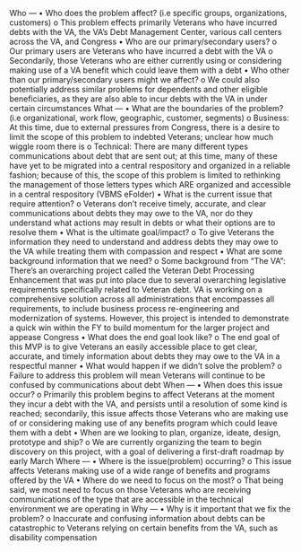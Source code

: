 Who —
•	Who does the problem affect? (i.e specific groups, organizations, customers)
o	This problem effects primarily Veterans who have incurred debts with the VA, the VA’s Debt Management Center, various call centers across the VA, and Congress
•	Who are our primary/secondary users?
o	Our primary users are Veterans who have incurred a debt with the VA
o	Secondarily, those Veterans who are either currently using or considering making use of a VA benefit which could leave them with a debt
•	Who other than our primary/secondary users might we affect?
o	We could also potentially address similar problems for dependents and other eligible beneficiaries, as they are also able to incur debts with the VA in under certain circumstances
What —
•	What are the boundaries of the problem? (i.e organizational, work flow, geographic, customer, segments)
o	Business: At this time, due to external pressures from Congress, there is a desire to limit the scope of this problem to indebted Veterans; unclear how much wiggle room there is
o	Technical: There are many different types communications about debt that are sent out; at this time, many of these have yet to be migrated into a central respository and organized in a reliable fashion; because of this, the scope of this problem is limited to rethinking the management of those letters types which ARE organized and accessible in a central respository (VBMS eFolder)
•	What is the current issue that require attention?
o	Veterans don’t receive timely, accurate, and clear communications about debts they may owe to the VA, nor do they understand what actions may result in debts or what their options are to resolve them
•	What is the ultimate goal/impact?
o	To give Veterans the information they need to understand and address debts they may owe to the VA while treating them with compassion and respect
•	What are some background information that we need?
o	Some background from “The VA”: There’s an overarching project called the Veteran Debt Processing Enhancement that was put into place due to several overarching legislative requirements specifically related to Veteran debt. VA is working on a comprehensive solution across all administrations that encompasses all requirements, to include business process re-engineering and modernization of systems.  However, this project is intended to demonstrate a quick win within the FY to build momentum for the larger project and appease Congress
•	What does the end goal look like?
o	The end goal of this MVP is to give Veterans an easily accessible place to get clear, accurate, and timely information about debts they may owe to the VA in a respectful manner
•	What would happen if we didn’t solve the problem?
o	Failure to address this problem will mean Veterans will continue to be confused by communications about debt
When —
•	When does this issue occur?
o	Primarily this problem begins to affect Veterans at the moment they incur a debt with the VA, and persists until a resolution of some kind is reached; secondarily, this issue affects those Veterans who are making use of or considering making use of any benefits program which could leave them with a debt
•	When are we looking to plan, organize, ideate, design, prototype and ship?
o	We are currently organizing the team to begin discovery on this project, with a goal of delivering a first-draft roadmap by early March
Where —
•	Where is the issue(problem) occurring?
o	This issue affects Veterans making use of a wide range of benefits and programs offered by the VA
•	Where do we need to focus on the most?
o	That being said, we most need to focus on those Veterans who are receiving communications of the type that are accessible in the technical environment we are operating in
Why —
•	Why is it important that we fix the problem?
o	Inaccurate and confusing information about debts can be catastrophic to Veterans relying on certain benefits from the VA, such as disability compensation
